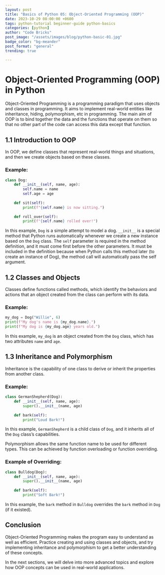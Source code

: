 ```yaml
---
layout: post
title: "Basics of Python 05: Object-Oriented Programming (OOP)"
date: 2023-10-29 08:00:00 +0600
tags: python-tutorial beginner-guide python-basics
categories: [python]
author: "Code Bricks"
post_image: "/assets/images/blog/python-basic-01.jpg"
badge_color: "bg-meander"
post_format: "general"
trending: true

---
```


# Object-Oriented Programming (OOP) in Python

Object-Oriented Programming is a programming paradigm that uses objects and classes in programming. It aims to implement real-world entities like inheritance, hiding, polymorphism, etc in programming. The main aim of OOP is to bind together the data and the functions that operate on them so that no other part of the code can access this data except that function.

## 1.1 Introduction to OOP

In OOP, we define classes that represent real-world things and situations, and then we create objects based on these classes.

### Example:

```python
class Dog:
    def __init__(self, name, age):
        self.name = name
        self.age = age
    
    def sit(self):
        print(f"{self.name} is now sitting.")
        
    def roll_over(self):
        print(f"{self.name} rolled over!")
```

In this example, `Dog` is a simple attempt to model a dog. `__init__` is a special method that Python runs automatically whenever we create a new instance based on the `Dog` class. The `self` parameter is required in the method definition, and it must come first before the other parameters. It must be included in the definition because when Python calls this method later (to create an instance of Dog), the method call will automatically pass the self argument.

## 1.2 Classes and Objects

Classes define functions called methods, which identify the behaviors and actions that an object created from the class can perform with its data.

### Example:

```python
my_dog = Dog("Willie", 6)
print(f"My dog's name is {my_dog.name}.")
print(f"My dog is {my_dog.age} years old.")
```

In this example, `my_dog` is an object created from the `Dog` class, which has two attributes `name` and `age`.

## 1.3 Inheritance and Polymorphism

Inheritance is the capability of one class to derive or inherit the properties from another class.

### Example:

```python
class GermanShepherd(Dog):
    def __init__(self, name, age):
        super().__init__(name, age)
        
    def bark(self):
        print("Loud Bark!")
```

In this example, `GermanShepherd` is a child class of `Dog`, and it inherits all of the `Dog` class’s capabilities.

Polymorphism allows the same function name to be used for different types. This can be achieved by function overloading or function overriding.

### Example of Overriding:

```python
class Bulldog(Dog):
    def __init__(self, name, age):
        super().__init__(name, age)
        
    def bark(self):
        print("Soft Bark!")
```

In this example, the `bark` method in `Bulldog` overrides the `bark` method in `Dog` (if it existed).

## Conclusion

Object-Oriented Programming makes the program easy to understand as well as efficient. Practice creating and using classes and objects, and try implementing inheritance and polymorphism to get a better understanding of these concepts.

In the next sections, we will delve into more advanced topics and explore how OOP concepts can be used in real-world applications.
